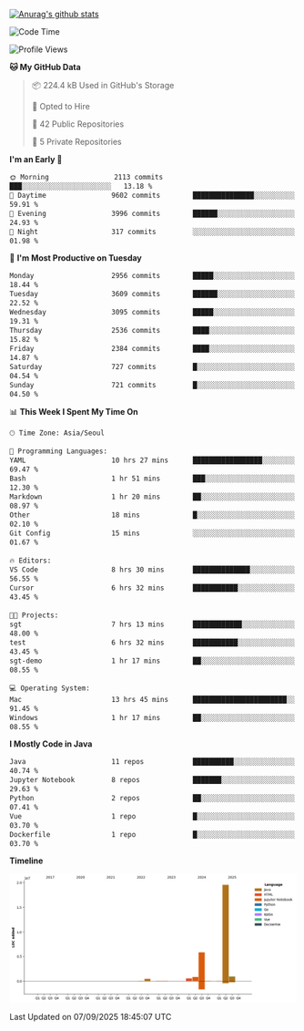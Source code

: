 [![Anurag's github stats](https://github-readme-stats.vercel.app/api?username=hajubal)](https://github.com/anuraghazra/github-readme-stats)

<!--START_SECTION:waka-->
![Code Time](http://img.shields.io/badge/Code%20Time-757%20hrs%207%20mins-blue)

![Profile Views](http://img.shields.io/badge/Profile%20Views-0-blue)

**🐱 My GitHub Data** 

> 📦 224.4 kB Used in GitHub's Storage 
 > 
> 💼 Opted to Hire
 > 
> 📜 42 Public Repositories 
 > 
> 🔑 5 Private Repositories 
 > 
**I'm an Early 🐤** 

```text
🌞 Morning                2113 commits        ███░░░░░░░░░░░░░░░░░░░░░░   13.18 % 
🌆 Daytime                9602 commits        ███████████████░░░░░░░░░░   59.91 % 
🌃 Evening                3996 commits        ██████░░░░░░░░░░░░░░░░░░░   24.93 % 
🌙 Night                  317 commits         ░░░░░░░░░░░░░░░░░░░░░░░░░   01.98 % 
```
📅 **I'm Most Productive on Tuesday** 

```text
Monday                   2956 commits        █████░░░░░░░░░░░░░░░░░░░░   18.44 % 
Tuesday                  3609 commits        ██████░░░░░░░░░░░░░░░░░░░   22.52 % 
Wednesday                3095 commits        █████░░░░░░░░░░░░░░░░░░░░   19.31 % 
Thursday                 2536 commits        ████░░░░░░░░░░░░░░░░░░░░░   15.82 % 
Friday                   2384 commits        ████░░░░░░░░░░░░░░░░░░░░░   14.87 % 
Saturday                 727 commits         █░░░░░░░░░░░░░░░░░░░░░░░░   04.54 % 
Sunday                   721 commits         █░░░░░░░░░░░░░░░░░░░░░░░░   04.50 % 
```


📊 **This Week I Spent My Time On** 

```text
🕑︎ Time Zone: Asia/Seoul

💬 Programming Languages: 
YAML                     10 hrs 27 mins      █████████████████░░░░░░░░   69.47 % 
Bash                     1 hr 51 mins        ███░░░░░░░░░░░░░░░░░░░░░░   12.30 % 
Markdown                 1 hr 20 mins        ██░░░░░░░░░░░░░░░░░░░░░░░   08.97 % 
Other                    18 mins             █░░░░░░░░░░░░░░░░░░░░░░░░   02.10 % 
Git Config               15 mins             ░░░░░░░░░░░░░░░░░░░░░░░░░   01.67 % 

🔥 Editors: 
VS Code                  8 hrs 30 mins       ██████████████░░░░░░░░░░░   56.55 % 
Cursor                   6 hrs 32 mins       ███████████░░░░░░░░░░░░░░   43.45 % 

🐱‍💻 Projects: 
sgt                      7 hrs 13 mins       ████████████░░░░░░░░░░░░░   48.00 % 
test                     6 hrs 32 mins       ███████████░░░░░░░░░░░░░░   43.45 % 
sgt-demo                 1 hr 17 mins        ██░░░░░░░░░░░░░░░░░░░░░░░   08.55 % 

💻 Operating System: 
Mac                      13 hrs 45 mins      ███████████████████████░░   91.45 % 
Windows                  1 hr 17 mins        ██░░░░░░░░░░░░░░░░░░░░░░░   08.55 % 
```

**I Mostly Code in Java** 

```text
Java                     11 repos            ██████████░░░░░░░░░░░░░░░   40.74 % 
Jupyter Notebook         8 repos             ███████░░░░░░░░░░░░░░░░░░   29.63 % 
Python                   2 repos             ██░░░░░░░░░░░░░░░░░░░░░░░   07.41 % 
Vue                      1 repo              █░░░░░░░░░░░░░░░░░░░░░░░░   03.70 % 
Dockerfile               1 repo              █░░░░░░░░░░░░░░░░░░░░░░░░   03.70 % 
```



**Timeline**

![Lines of Code chart](https://raw.githubusercontent.com/hajubal/hajubal/main/assets/bar_graph.png)


 Last Updated on 07/09/2025 18:45:07 UTC
<!--END_SECTION:waka-->